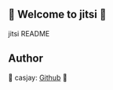 ## 👋 Welcome to jitsi 🚀  

jitsi README  
  
  
## Author  

🤖 casjay: [Github](https://github.com/casjay) 🤖  
